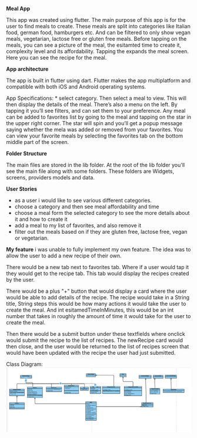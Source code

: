 **Meal App**

This app was created using flutter. The main purpose of this app is for the user to find meals to create. These meals are split into categories like Italian food, german food, hamburgers etc. And can be filtered to only show vegan meals, vegetarian, lactose free or gluten free meals. Before tapping on the meals, you can see a picture of the meal, the esitamted time to create it, complexity level and its affordability. Tapping the expands the meal screen. Here you can see the recipe for the meal. 

**App architecture**

The app is built in flutter using dart. Flutter makes the app multiplatform and compatible with both iOS and Android operating systems. 


App Specifications: * select category. Then select a meal to view. This will then display the details of the meal. There’s also a menu on the left. By tapping it you’ll see filters, and can set them to your preference. Any meal can be added to favorites list by going to the meal and tapping on the star in the upper right corner. The star will spin and you’ll get a popup message saying whether the mela was added or removed from your favorites. You can view your favorite meals by selecting the favorites tab on the bottom middle part of the screen. 

**Folder Structure**

The main files are stored in the lib folder. At the root of the lib folder you'll see the main file along with some folders. These folders are Widgets, screens, providers models and data. 

**User Stories**
* as a user i would like to see various different categories.
* choose a category and then see meal affordability and time
* choose a meal form the selected category to see the more details about it and how to create it
* add a meal to my list of favorites, and also remove it
* filter out the meals based on if they are gluten free, lactose free, vegan or vegetarian.



**My feature**
i was unable to fully implement my own feature. The idea was to allow the user to add a new recipe of their own. 

There would be a new tab next to favorites tab. Where if a user would tap it they would get to the recipe tab. This tab would display the recipes created by the user. 

There would be a plus "+" button that would display a card where the user would be able to add details of the recipe. The recipe would take in a String title, String steps this would be how many actions it would take the user to create the meal. And int esitamedTimeInMinutes, this would be an int number that takes in roughly the amount of time it would take for the user to create the meal. 

Then there would be a submit button under these textfields where onclick would submit the recipe to the list of recipes. The newRecipe card would then close, and the user would be returned to the list of recipes screen that would have been updated with the recipe the user had just submitted. 


Class Diagram:  
<img width="843" alt="classDiagram-meals_app" src="meals_app/Documentation/classDiagram-meals_app.png">
